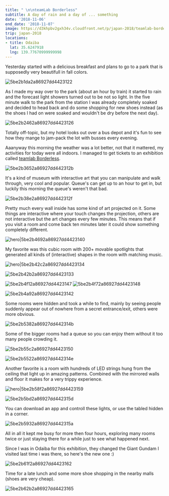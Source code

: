 ```yaml
---
title: " \n\nteamLab Borderless"
subtitle: A day of rain and a day of ... something
date: '2018-11-06'
end_date: '2018-11-07'
image: https://d3khpbv2gxh34v.cloudfront.net/p/japan-2018/teamlab-borderless/5be2b5df2a86927dd4423160.jpg
trip: japan-2018
locations:
- title: Odaiba
  lat: 35.6247918
  lng: 139.77670999999998
---
```


Yesterday started with a delicious breakfast and plans to go to a park that is supposedly very beautifull in fall colors.

![5be2b1da2a86927dd4423122](https://d3khpbv2gxh34v.cloudfront.net/p/japan-2018/teamlab-borderless/5be2b1e32a86927dd4423124.jpg "1.777")

As I made my way over to the park (about an hour by train) it started to rain and the forecast light showers turned out to be not so light. In the five minute walk to the park from the station I was already completely soaked and decided to head back and do some shopping for new shoes instead (as the shoes I had on were soaked and wouldn't be dry before the next day).

![5be2b2462a86927dd4423126](https://d3khpbv2gxh34v.cloudfront.net/p/japan-2018/teamlab-borderless/5be2b24f2a86927dd4423128.jpg "1.5")

Totally off-topic, but my hotel looks out over a bus depot and it's fun to see how they mange to jam-pack the lot with busses every evening.

Aaanyway this morning the weather was a lot better, not that it mattered, my activities for today were all indoors. I managed to get tickets to an exhibition called [teamlab Borderless](https://borderless.teamlab.art/). 

![5be2b3652a86927dd442312b](https://d3khpbv2gxh34v.cloudfront.net/p/japan-2018/teamlab-borderless/5be2b36b2a86927dd442312c.jpg "1.5")

It's a kind of museum with interactive art that you can manipulate and walk through, very cool and popular. Queue's can get up to an hour to get in, but luckily this morning the queue's weren't that bad.

![5be2b38e2a86927dd442312f](https://d3khpbv2gxh34v.cloudfront.net/p/japan-2018/teamlab-borderless/5be2b3a32a86927dd4423131.jpg "1.646")

Pretty much every wall inside has some kind of art projected on it. Some things are interactive where your touch changes the projection, others are not interactive but the art changes every few minutes. This means that if you visit a room and come back ten minutes later it could show something completely different.

![hero|5be2b4692a86927dd4423140](https://d3khpbv2gxh34v.cloudfront.net/p/japan-2018/teamlab-borderless/5be2b4692a86927dd4423140.jpg "1.5")

My favorite was this cubic room with 200+ movable spotlights that generated all kinds of (interactive) shapes in the room with matching music. 

![hero|5be2b42c2a86927dd4423134](https://d3khpbv2gxh34v.cloudfront.net/p/japan-2018/teamlab-borderless/5be2b42c2a86927dd4423134.jpg "1.643")

![5be2b42b2a86927dd4423133](https://d3khpbv2gxh34v.cloudfront.net/p/japan-2018/teamlab-borderless/5be2b4402a86927dd4423138.jpg "1.5")

![5be2b4f12a86927dd4423147](https://d3khpbv2gxh34v.cloudfront.net/p/japan-2018/teamlab-borderless/5be2b5062a86927dd4423149.jpg "1.5")
![5be2b4f72a86927dd4423148](https://d3khpbv2gxh34v.cloudfront.net/p/japan-2018/teamlab-borderless/5be2b5092a86927dd442314a.jpg "0.667")

![5be2b4a92a86927dd4423142](https://d3khpbv2gxh34v.cloudfront.net/p/japan-2018/teamlab-borderless/5be2b4d92a86927dd4423144.jpg "1.5")

Some rooms were hidden and took a while to find, mainly by seeing people suddenly appear out of nowhere from a secret entrance/exit, others were more obvious.

![5be2b5382a86927dd442314b](https://d3khpbv2gxh34v.cloudfront.net/p/japan-2018/teamlab-borderless/5be2b5652a86927dd4423151.jpg "1.762")

Some of the bigger rooms had a queue so you can enjoy them without it too many people crowding it.

![5be2b55c2a86927dd4423150](https://d3khpbv2gxh34v.cloudfront.net/p/japan-2018/teamlab-borderless/5be2b56b2a86927dd4423153.jpg "1.5")

![5be2b5522a86927dd442314e](https://d3khpbv2gxh34v.cloudfront.net/p/japan-2018/teamlab-borderless/5be2b5682a86927dd4423152.jpg "1.5")

Another favorite is a room with hundreds of LED strings hung from the ceiling that light up in amazing patterns. Combined with the mirrored walls and floor it makes for a very trippy experience.

![hero|5be2b58f2a86927dd4423159](https://d3khpbv2gxh34v.cloudfront.net/p/japan-2018/teamlab-borderless/5be2b58f2a86927dd4423159.jpg "1.5")

![5be2b5bd2a86927dd442315d](https://d3khpbv2gxh34v.cloudfront.net/p/japan-2018/teamlab-borderless/5be2b5d72a86927dd442315e.jpg "1.5")

You can download an app and controll these lights, or use the tabled hidden in a corner.

![5be2b5932a86927dd442315a](https://d3khpbv2gxh34v.cloudfront.net/p/japan-2018/teamlab-borderless/5be2b59b2a86927dd442315c.jpg "1.153")

All in all it kept me busy for more then four hours, exploring many rooms twice or just staying there for a while just to see what happened next. 

Since I was in Odaiba for this exhibition, they changed the Giant Gundam I visited last time i was there, so here's the new one :)

![5be2b61f2a86927dd4423162](https://d3khpbv2gxh34v.cloudfront.net/p/japan-2018/teamlab-borderless/5be2b6322a86927dd4423166.jpg "1.5")

Time for a late lunch and some more shoe shopping in the nearby malls (shoes are very cheap).

![5be2b62b2a86927dd4423165](https://d3khpbv2gxh34v.cloudfront.net/p/japan-2018/teamlab-borderless/5be2b6382a86927dd4423167.jpg "1.777")

